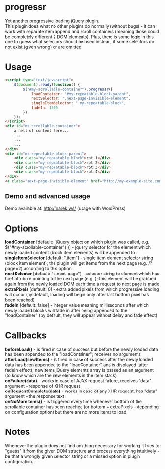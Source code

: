 progressr
=========

Yet another progressive loading jQuery plugin.  
This plugin does what no other plugins do normally (without bugs) - it can work with separate item append and scroll containers (meaning those could be completely different 2 DOM elements). 
Plus, there is some logic in this one to guess what selectors should be used instead, if some selectors do not exist (given wrong) or are omitted.

Usage
=====
```html
<script type="text/javascript">
    $(document).ready(function() {
        $("#my-scrollable-container").progressr({
			loadContainer: "#my-repeatable-block-parent",
			nextSelector: ".next-page-invisible-element",
			singleItemSelector: ".my-repeatable-block",
			fadeIn: 1500
		});
    });
</script>
<div id="my-scrollable-container">
	a hell of content here...
	...
	...
	...
</div>
<div id="my-repeatable-block-parent">
	<div class="my-repeatable-block">rpt 1</div>
	<div class="my-repeatable-block">rpt 2</div>
	<div class="my-repeatable-block">rpt 3</div>
	<div class="my-repeatable-block">rpt 4</div>
</div>
<a class="next-page-invisible-element" href="http://my-example-site.com/?page=2" style="display: none;"></a>
```

Demo and advanced usage
-----------------------
Demo available at: http://narek.ws/ (usage with WordPress)


Options
=======

**loadContainer** [default: (jQuery object on which plugin was called, e.g. $("#my-scrollable-container") )] - jquery selector for the element which newly loaded content (block item elements) will be appended to  
**singleItemSelector** [default: ".item"] - single item element selector string (block item element); the plugin will get items from the next page (e.g. /?page=2) according to this option  
**nextSelector** [default: "a.next-page"] - selector string to element which has href attribute pointing to the next page (e.g. <a href="/?page=2"></a>); this element will be grabbed again from the newly loaded DOM each time a request to next page is made  
**extraPixels** [default: 0] - extra added pixels from which progressive loading will occur (by default, loading will begin only after last bottom pixel has been reached)  
**fadeIn** [default: false] - integer value meaning milliseconds after which newly loaded blocks will fade in after being appended to the "loadContainer" (by default, they will appear without delay and fade effect)  

Callbacks
=========

**beforeLoad()** - is fired in case of success but before the newly loaded data has been appended to the "loadContainer"; receives no arguments  
**afterLoad(newItems)** - is fired in case of success after the newly loaded data has been appended to the "loadContainer" and is displayed (after fadeIn effect); newItems jQuery elements array is passed as an argument (to know which are the new elements in the item stack)  
**onFailure(data)** - works in case of AJAX request failure, receives "data" argument - response of XHR request  
**onRequestComplete(data)** - works in case of any XHR request, has "data" argument - the response text  
**onNoMoreItems()** - is triggered every time whenever bottom of the scrollable container has been reached (or bottom + extraPixels - depending on configuration option) but there are no more items to load  

Notes
=====

Whenever the plugin does not find anything necessary for working it tries to "guess" it from the given DOM structure and process everything intuitively - be that a wrongly given selector string or a missed option in plugin configuration.  

